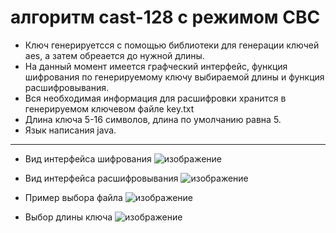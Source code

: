 # алгоритм cast-128 с режимом CBC
* Ключ генерируетсся с помощью библиотеки для генерации ключей aes, а затем обреается до нужной длины.
* На данный момент имеется графческий интерфейс, функция шифрования по генерируемому ключу выбираемой длины и функция расшифровывания.
* Вся необходимая информация для расшифровки хранится в генерируемом ключевом файле key.txt
* Длина ключа 5-16 символов, длина по умолчанию равна 5.
* Язык написания java.
***
* Вид интерфейса шифрования
![изображение](https://user-images.githubusercontent.com/84348788/141312583-7d555894-0caf-4f1e-b652-d789eb355d5c.png)

* Вид интерфейса расшифровывания
![изображение](https://user-images.githubusercontent.com/84348788/141312803-945e08fa-64fc-410d-8d07-46398a781959.png)

* Пример выбора файла
![изображение](https://user-images.githubusercontent.com/84348788/141312950-b393f401-4141-4440-aaaf-abc00f966b4f.png)

* Выбор длины ключа
![изображение](https://user-images.githubusercontent.com/84348788/141312963-5a8b0d6f-1628-481a-855b-d3ea1476151f.png)

